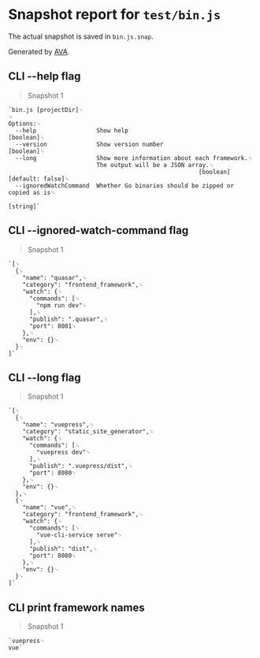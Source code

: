 # Snapshot report for `test/bin.js`

The actual snapshot is saved in `bin.js.snap`.

Generated by [AVA](https://ava.li).

## CLI --help flag

> Snapshot 1

    `bin.js [projectDir]␊
    ␊
    Options:␊
      --help                 Show help                                     [boolean]␊
      --version              Show version number                           [boolean]␊
      --long                 Show more information about each framework.␊
                             The output will be a JSON array.␊
                                                          [boolean] [default: false]␊
      --ignoredWatchCommand  Whether Go binaries should be zipped or copied as is␊
                                                                            [string]`

## CLI --ignored-watch-command flag

> Snapshot 1

    `[␊
      {␊
        "name": "quasar",␊
        "category": "frontend_framework",␊
        "watch": {␊
          "commands": [␊
            "npm run dev"␊
          ],␊
          "publish": ".quasar",␊
          "port": 8081␊
        },␊
        "env": {}␊
      }␊
    ]`

## CLI --long flag

> Snapshot 1

    `[␊
      {␊
        "name": "vuepress",␊
        "category": "static_site_generator",␊
        "watch": {␊
          "commands": [␊
            "vuepress dev"␊
          ],␊
          "publish": ".vuepress/dist",␊
          "port": 8080␊
        },␊
        "env": {}␊
      },␊
      {␊
        "name": "vue",␊
        "category": "frontend_framework",␊
        "watch": {␊
          "commands": [␊
            "vue-cli-service serve"␊
          ],␊
          "publish": "dist",␊
          "port": 8080␊
        },␊
        "env": {}␊
      }␊
    ]`

## CLI print framework names

> Snapshot 1

    `vuepress␊
    vue`
